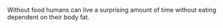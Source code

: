 Without food humans can live a surprising amount of time without eating dependent on their body fat.